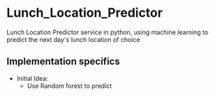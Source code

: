 # Lunch_Location_Predictor
Lunch Location Predictor service in python, 
using machine learning to predict the next day's lunch 
location of choice

## Implementation specifics
* Initial Idea:
    * Use Random forest to predict
